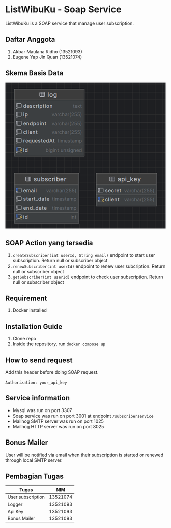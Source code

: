 # ListWibuKu - Soap Service

ListWibuKu is a SOAP service that manage user subscription.

## Daftar Anggota

1. Akbar Maulana Ridho (13521093)
2. Eugene Yap Jin Quan (13521074)

## Skema Basis Data

![Schema](./.readme/schema.png)

## SOAP Action yang tersedia

1. `createSubscriber(int userId, String email)` endpoint to start user subscription. Return null or subscriber object
2. `renewSubscriber(int userId)` endpoint to renew user subcription. Return null or subscriber object
3. `getSubscriber(int userId)` endpoint to check user subscription. Return null or subscriber object

## Requirement

1. Docker installed

## Installation Guide

1. Clone repo
2. Inside the repository, run `docker compose up`

## How to send request

Add this header before doing SOAP request.

`Authorization: your_api_key`

## Service information

- Mysql was run on port 3307
- Soap service was run on port 3001 at endpoint `/subscriberservice`
- Mailhog SMTP server was run on port 1025
- Mailhog HTTP server was run on port 8025

## Bonus Mailer

User will be notified via email when their subscription is started or renewed through local SMTP server.

## Pembagian Tugas

| Tugas             | NIM      |
|-------------------|----------|
| User subscription | 13521074 |
| Logger            | 13521093 |
| Api Key           | 13521093 | 
| Bonus Mailer      | 13521093 |